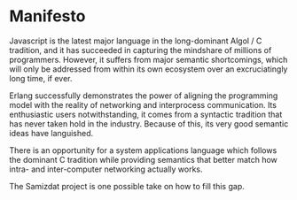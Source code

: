 Manifesto
=========

Javascript is the latest major language in the long-dominant Algol / C
tradition, and it has succeeded in capturing the mindshare of millions of
programmers. However, it suffers from major semantic shortcomings, which
will only be addressed from within its own ecosystem over an excruciatingly
long time, if ever.

Erlang successfully demonstrates the power of aligning the programming model
with the reality of networking and interprocess communication. Its
enthusiastic users notwithstanding, it comes from a syntactic tradition that
has never taken hold in the industry. Because of this, its very good semantic
ideas have languished.

There is an opportunity for a system applications language which follows the
dominant C tradition while providing semantics that better match how
intra- and inter-computer networking actually works.

The Samizdat project is one possible take on how to fill this gap.
